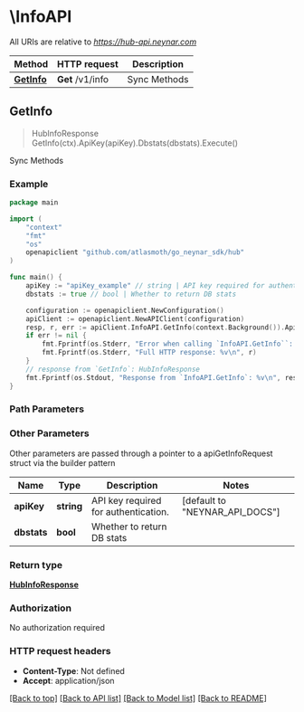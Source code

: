 # \InfoAPI

All URIs are relative to *https://hub-api.neynar.com*

| Method                            | HTTP request     | Description  |
| --------------------------------- | ---------------- | ------------ |
| [**GetInfo**](InfoAPI.md#GetInfo) | **Get** /v1/info | Sync Methods |

## GetInfo

> HubInfoResponse GetInfo(ctx).ApiKey(apiKey).Dbstats(dbstats).Execute()

Sync Methods

### Example

```go
package main

import (
	"context"
	"fmt"
	"os"
	openapiclient "github.com/atlasmoth/go_neynar_sdk/hub"
)

func main() {
	apiKey := "apiKey_example" // string | API key required for authentication. (default to "NEYNAR_API_DOCS")
	dbstats := true // bool | Whether to return DB stats

	configuration := openapiclient.NewConfiguration()
	apiClient := openapiclient.NewAPIClient(configuration)
	resp, r, err := apiClient.InfoAPI.GetInfo(context.Background()).ApiKey(apiKey).Dbstats(dbstats).Execute()
	if err != nil {
		fmt.Fprintf(os.Stderr, "Error when calling `InfoAPI.GetInfo``: %v\n", err)
		fmt.Fprintf(os.Stderr, "Full HTTP response: %v\n", r)
	}
	// response from `GetInfo`: HubInfoResponse
	fmt.Fprintf(os.Stdout, "Response from `InfoAPI.GetInfo`: %v\n", resp)
}
```

### Path Parameters

### Other Parameters

Other parameters are passed through a pointer to a apiGetInfoRequest struct via the builder pattern

| Name        | Type       | Description                          | Notes                                    |
| ----------- | ---------- | ------------------------------------ | ---------------------------------------- |
| **apiKey**  | **string** | API key required for authentication. | [default to &quot;NEYNAR_API_DOCS&quot;] |
| **dbstats** | **bool**   | Whether to return DB stats           |

### Return type

[**HubInfoResponse**](HubInfoResponse.md)

### Authorization

No authorization required

### HTTP request headers

- **Content-Type**: Not defined
- **Accept**: application/json

[[Back to top]](#) [[Back to API list]](../README.md#documentation-for-api-endpoints)
[[Back to Model list]](../README.md#documentation-for-models)
[[Back to README]](../README.md)
